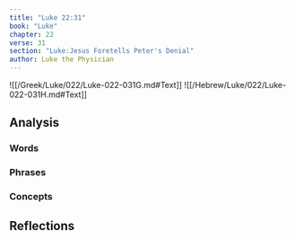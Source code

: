 ```yaml
---
title: "Luke 22:31"
book: "Luke"
chapter: 22
verse: 31
section: "Luke:Jesus Foretells Peter's Denial"
author: Luke the Physician
---
```

![[/Greek/Luke/022/Luke-022-031G.md#Text]]
![[/Hebrew/Luke/022/Luke-022-031H.md#Text]]

## Analysis

### Words

### Phrases

### Concepts

## Reflections
